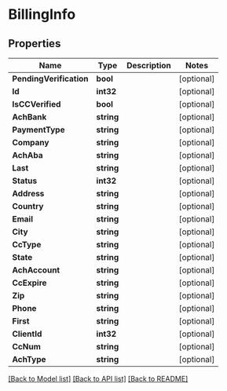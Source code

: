 # BillingInfo

## Properties

Name | Type | Description | Notes
------------ | ------------- | ------------- | -------------
**PendingVerification** | **bool** |  | [optional] 
**Id** | **int32** |  | [optional] 
**IsCCVerified** | **bool** |  | [optional] 
**AchBank** | **string** |  | [optional] 
**PaymentType** | **string** |  | [optional] 
**Company** | **string** |  | [optional] 
**AchAba** | **string** |  | [optional] 
**Last** | **string** |  | [optional] 
**Status** | **int32** |  | [optional] 
**Address** | **string** |  | [optional] 
**Country** | **string** |  | [optional] 
**Email** | **string** |  | [optional] 
**City** | **string** |  | [optional] 
**CcType** | **string** |  | [optional] 
**State** | **string** |  | [optional] 
**AchAccount** | **string** |  | [optional] 
**CcExpire** | **string** |  | [optional] 
**Zip** | **string** |  | [optional] 
**Phone** | **string** |  | [optional] 
**First** | **string** |  | [optional] 
**ClientId** | **int32** |  | [optional] 
**CcNum** | **string** |  | [optional] 
**AchType** | **string** |  | [optional] 

[[Back to Model list]](../README.md#documentation-for-models) [[Back to API list]](../README.md#documentation-for-api-endpoints) [[Back to README]](../README.md)


